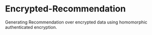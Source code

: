 # Encrypted-Recommendation
Generating Recommendation over encrypted data using homomorphic authenticated encryption.
